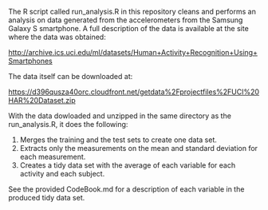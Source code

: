 The R script called run_analysis.R in this repository cleans and performs an analysis on data generated from the accelerometers from the Samsung Galaxy S smartphone. A full description of the data is available at the site where the data was obtained: 

http://archive.ics.uci.edu/ml/datasets/Human+Activity+Recognition+Using+Smartphones 

The data itself can be downloaded at: 

https://d396qusza40orc.cloudfront.net/getdata%2Fprojectfiles%2FUCI%20HAR%20Dataset.zip 

With the data dowloaded and unzipped in the same directory as the run_analysis.R, it does the following: 

1. Merges the training and the test sets to create one data set.
2. Extracts only the measurements on the mean and standard deviation for each measurement. 
3. Creates a tidy data set with the average of each variable for each activity and each subject.

See the provided CodeBook.md for a description of each variable in the produced tidy data set.
